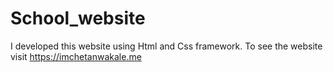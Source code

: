 # School_website
I developed this website using Html and Css framework. To see the website visit https://imchetanwakale.me
